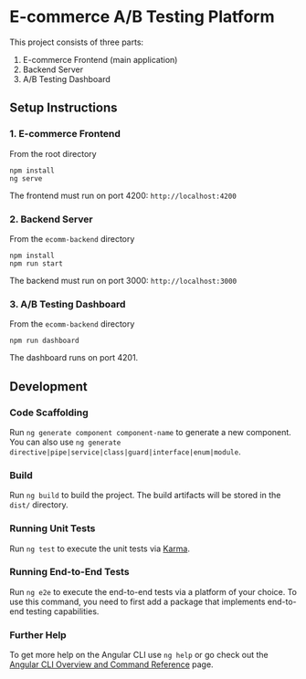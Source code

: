 # E-commerce A/B Testing Platform

This project consists of three parts:

1. E-commerce Frontend (main application)
2. Backend Server
3. A/B Testing Dashboard

## Setup Instructions

### 1. E-commerce Frontend

From the root directory

```
npm install
ng serve
```

The frontend must run on port 4200: `http://localhost:4200`

### 2. Backend Server

From the `ecomm-backend` directory

```
npm install
npm run start
```

The backend must run on port 3000: `http://localhost:3000`

### 3. A/B Testing Dashboard

From the `ecomm-backend` directory

```
npm run dashboard
```

The dashboard runs on port 4201.

## Development

### Code Scaffolding

Run `ng generate component component-name` to generate a new component. You can also use `ng generate directive|pipe|service|class|guard|interface|enum|module`.

### Build

Run `ng build` to build the project. The build artifacts will be stored in the `dist/` directory.

### Running Unit Tests

Run `ng test` to execute the unit tests via [Karma](https://karma-runner.github.io).

### Running End-to-End Tests

Run `ng e2e` to execute the end-to-end tests via a platform of your choice. To use this command, you need to first add a package that implements end-to-end testing capabilities.

### Further Help

To get more help on the Angular CLI use `ng help` or go check out the [Angular CLI Overview and Command Reference](https://angular.dev/tools/cli) page.
